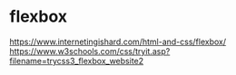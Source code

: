 # flexbox
https://www.internetingishard.com/html-and-css/flexbox/
https://www.w3schools.com/css/tryit.asp?filename=trycss3_flexbox_website2
